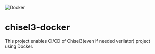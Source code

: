 ![Docker](https://github.com/rizaudo/chisel3-docker/workflows/Docker/badge.svg)
# chisel3-docker
This project enables CI/CD of Chisel3(even if needed verilator) project using Docker.

